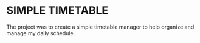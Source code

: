 # SIMPLE TIMETABLE 

The project was to create a simple timetable manager to help organize and manage my daily schedule.